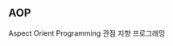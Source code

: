 ## AOP
Aspect Orient Programming
관점 지향 프로그래밍


<!--stackedit_data:
eyJoaXN0b3J5IjpbMTc1OTM4Njg4Ml19
-->